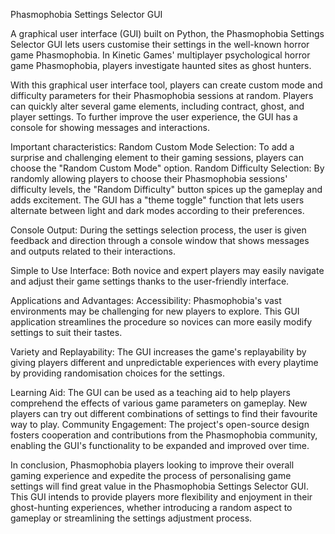 Phasmophobia Settings Selector GUI

A graphical user interface (GUI) built on Python, the Phasmophobia Settings Selector GUI lets users customise their settings in the well-known horror game Phasmophobia. In Kinetic Games' multiplayer psychological horror game Phasmophobia, players investigate haunted sites as ghost hunters.

With this graphical user interface tool, players can create custom mode and difficulty parameters for their Phasmophobia sessions at random. Players can quickly alter several game elements, including contract, ghost, and player settings. To further improve the user experience, the GUI has a console for showing messages and interactions.

Important characteristics:
Random Custom Mode Selection: To add a surprise and challenging element to their gaming sessions, players can choose the "Random Custom Mode" option.
Random Difficulty Selection: By randomly allowing players to choose their Phasmophobia sessions' difficulty levels, the "Random Difficulty" button spices up the gameplay and adds excitement.
The GUI has a "theme toggle" function that lets users alternate between light and dark modes according to their preferences.

Console Output: During the settings selection process, the user is given feedback and direction through a console window that shows messages and outputs related to their interactions.

Simple to Use Interface: Both novice and expert players may easily navigate and adjust their game settings thanks to the user-friendly interface.

Applications and Advantages:
Accessibility: Phasmophobia's vast environments may be challenging for new players to explore. This GUI application streamlines the procedure so novices can more easily modify settings to suit their tastes.

Variety and Replayability: The GUI increases the game's replayability by giving players different and unpredictable experiences with every playtime by providing randomisation choices for the settings.

Learning Aid: The GUI can be used as a teaching aid to help players comprehend the effects of various game parameters on gameplay. New players can try out different combinations of settings to find their favourite way to play.
Community Engagement: The project's open-source design fosters cooperation and contributions from the Phasmophobia community, enabling the GUI's functionality to be expanded and improved over time.

In conclusion, Phasmophobia players looking to improve their overall gaming experience and expedite the process of personalising game settings will find great value in the Phasmophobia Settings Selector GUI. This GUI intends to provide players more flexibility and enjoyment in their ghost-hunting experiences, whether introducing a random aspect to gameplay or streamlining the settings adjustment process.


